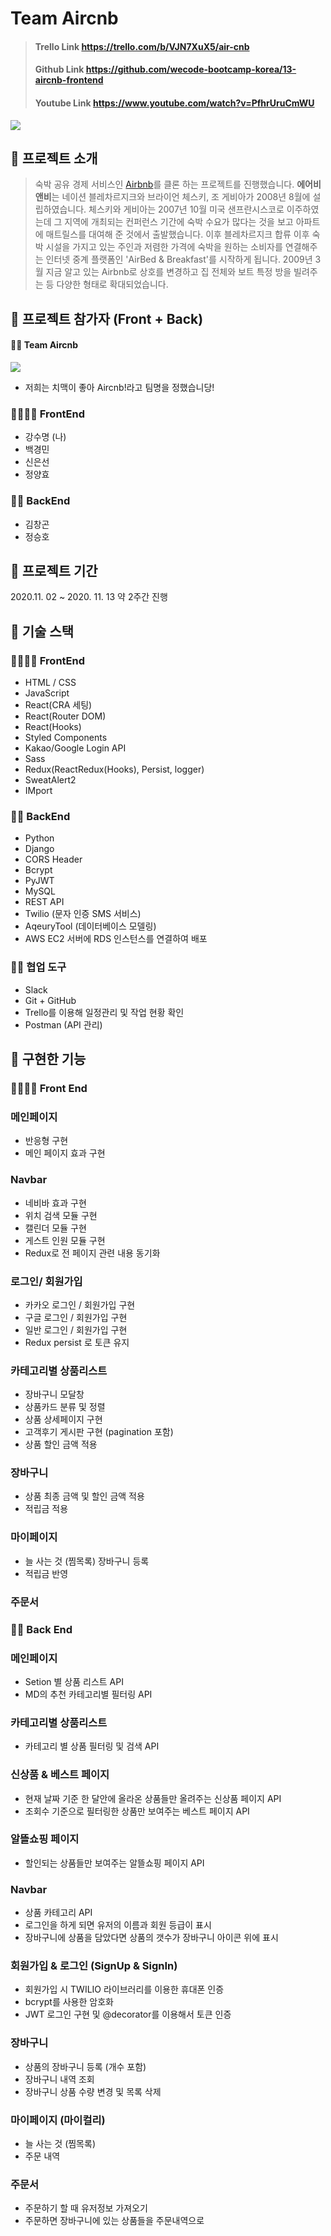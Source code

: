 # Team Aircnb

> #### Trello Link https://trello.com/b/VJN7XuX5/air-cnb
>
> #### Github Link https://github.com/wecode-bootcamp-korea/13-aircnb-frontend
>
> #### Youtube Link https://www.youtube.com/watch?v=PfhrUruCmWU

![](https://images.velog.io/images/soom/post/c778412c-0636-4da6-a611-5ef2e25cfe2a/logo_airc&b.png)

## 🍺 프로젝트 소개

> 숙박 공유 경제 서비스인 [Airbnb](https://www.airbnb.co.kr/)를 클론 하는 프로젝트를 진행했습니다.
> **에어비앤비**는 네이션 블레차르지크와 브라이언 체스키, 조 게비아가 2008년 8월에 설립하였습니다. 체스키와 게비아는 2007년 10월 미국 샌프란시스코로 이주하였는데 그 지역에 개최되는 컨퍼런스 기간에 숙박 수요가 많다는 것을 보고 아파트에 매트릴스를 대여해 준 것에서 출발했습니다. 이후 블레차르지크 합류 이후 숙박 시설을 가지고 있는 주인과 저렴한 가격에 숙박을 원하는 소비자를 연결해주는 인터넷 중계 플랫폼인 'AirBed & Breakfast'를 시작하게 됩니다. 2009년 3월 지금 알고 있는 Airbnb로 상호를 변경하고 집 전체와 보트 특정 방을 빌려주는 등 다양한 형태로 확대되었습니다.

## 🍗 프로젝트 참가자 (Front + Back)

#### 🤙🏻 Team Aircnb

![](https://images.velog.io/images/soom/post/1cd4827c-e656-462d-a447-7777d91b9b47/%E1%84%89%E1%85%B3%E1%84%8F%E1%85%B3%E1%84%85%E1%85%B5%E1%86%AB%E1%84%89%E1%85%A3%E1%86%BA%202020-11-15%20%E1%84%8B%E1%85%A9%E1%84%92%E1%85%AE%202.23.44.png)

- 저희는 치맥이 좋아 Aircnb!라고 팀명을 정했습니당!

### 👨‍👩‍👩‍👧 FrontEnd

- 강수명 (나)
- 백경민
- 신은선
- 정양효

### 👨‍👦 BackEnd

- 김창곤
- 정승호

## 🍗 프로젝트 기간

2020.11. 02 ~ 2020. 11. 13 약 2주간 진행

## 🍺 기술 스택

### 👨‍👩‍👩‍👧 FrontEnd

- HTML / CSS
- JavaScript
- React(CRA 세팅)
- React(Router DOM)
- React(Hooks)
- Styled Components
- Kakao/Google Login API
- Sass
- Redux(ReactRedux(Hooks), Persist, logger)
- SweatAlert2
- IMport

### 👨‍👦 BackEnd

- Python
- Django
- CORS Header
- Bcrypt
- PyJWT
- MySQL
- REST API
- Twilio (문자 인증 SMS 서비스)
- AqeuryTool (데이터베이스 모델링)
- AWS EC2 서버에 RDS 인스턴스를 연결하여 배포

### 🤼‍♂️ 협업 도구

- Slack
- Git + GitHub
- Trello를 이용해 일정관리 및 작업 현황 확인
- Postman (API 관리)

## 🍗 구현한 기능

### 👨‍👩‍👩‍👧 Front End

### 메인페이지

- 반응형 구현
- 메인 페이지 효과 구현

### Navbar

- 네비바 효과 구현
- 위치 검색 모듈 구현
- 캘린더 모듈 구현
- 게스트 인원 모듈 구현
- Redux로 전 페이지 관련 내용 동기화

### 로그인/ 회원가입

- 카카오 로그인 / 회원가입 구현
- 구글 로그인 / 회원가입 구현
- 일반 로그인 / 회원가입 구현
- Redux persist 로 토큰 유지

### 카테고리별 상품리스트

- 장바구니 모달창
- 상품카드 분류 및 정렬
- 상품 상세페이지 구현
- 고객후기 게시판 구현 (pagination 포함)
- 상품 할인 금액 적용

### 장바구니

- 상품 최종 금액 및 할인 금액 적용
- 적립금 적용

### 마이페이지

- 늘 사는 것 (찜목록) 장바구니 등록
- 적립금 반영

### 주문서

### 👨‍👦 Back End

### 메인페이지

- Setion 별 상품 리스트 API
- MD의 추천 카테고리별 필터링 API

### 카테고리별 상품리스트

- 카테고리 별 상품 필터링 및 검색 API

### 신상품 & 베스트 페이지

- 현재 날짜 기준 한 달안에 올라온 상품들만 올려주는 신상품 페이지 API
- 조회수 기준으로 필터링한 상품만 보여주는 베스트 페이지 API

### 알뜰쇼핑 페이지

- 할인되는 상품들만 보여주는 알뜰쇼핑 페이지 API

### Navbar

- 상품 카테고리 API
- 로그인을 하게 되면 유저의 이름과 회원 등급이 표시
- 장바구니에 상품을 담았다면 상품의 갯수가 장바구니 아이콘 위에 표시

### 회원가입 & 로그인 (SignUp & SignIn)

- 회원가입 시 TWILIO 라이브러리를 이용한 휴대폰 인증
- bcrypt를 사용한 암호화
- JWT 로그인 구현 및 @decorator를 이용해서 토큰 인증

### 장바구니

- 상품의 장바구니 등록 (개수 포함)
- 장바구니 내역 조회
- 장바구니 상품 수량 변경 및 목록 삭제

### 마이페이지 (마이컬리)

- 늘 사는 것 (찜목록)
- 주문 내역

### 주문서

- 주문하기 할 때 유저정보 가져오기
- 주문하면 장바구니에 있는 상품들을 주문내역으로
